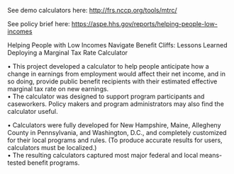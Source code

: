 See demo calculators here: http://frs.nccp.org/tools/mtrc/

See policy brief here: https://aspe.hhs.gov/reports/helping-people-low-incomes

Helping People with Low Incomes Navigate Benefit Cliffs: Lessons Learned Deploying a Marginal Tax Rate Calculator

•	This project developed a calculator to help people anticipate how a change in earnings from employment would affect their net income, and in so doing, provide public benefit recipients with their estimated effective marginal tax rate on new earnings.  
•	The calculator was designed to support program participants and caseworkers. Policy makers and program administrators may also find the calculator useful. 

•	Calculators were fully developed for New Hampshire, Maine, Allegheny County in Pennsylvania, and Washington, D.C., and completely customized for their local programs and rules. (To produce accurate results for users, calculators must be localized.)  
•	The resulting calculators captured most major federal and local means-tested benefit programs. 
